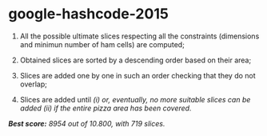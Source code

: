 # google-hashcode-2015
<p></p>
<ol>
  <li>All the possible ultimate slices respecting all the constraints (dimensions and minimun number of ham cells)  are computed;</li>
  <p></p>
  <li>Obtained slices are sorted by a descending order based on their area;</li>
  <p></p>
  <li>Slices are added one by one in such an order checking that they do not overlap;</li>
  <p></p>
  <li>Slices are added until <i>(i) or, eventually, no more suitable slices can be added <i>(ii)</i> if the entire pizza area has been covered.</li>
  <p></p>
  </ol>
  <p></p>
  <b>Best score:</b> 8954 out of 10.800, with 719 slices.

